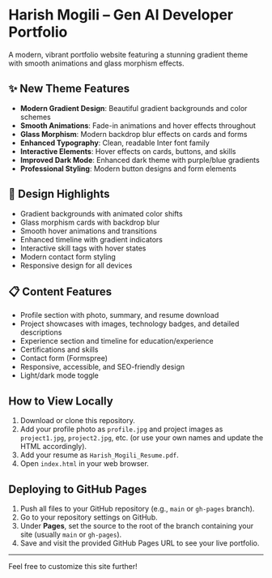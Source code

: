 # Harish Mogili – Gen AI Developer Portfolio

A modern, vibrant portfolio website featuring a stunning gradient theme with smooth animations and glass morphism effects.

## ✨ New Theme Features
- **Modern Gradient Design**: Beautiful gradient backgrounds and color schemes
- **Smooth Animations**: Fade-in animations and hover effects throughout
- **Glass Morphism**: Modern backdrop blur effects on cards and forms
- **Enhanced Typography**: Clean, readable Inter font family
- **Interactive Elements**: Hover effects on cards, buttons, and skills
- **Improved Dark Mode**: Enhanced dark theme with purple/blue gradients
- **Professional Styling**: Modern button designs and form elements

## 🎨 Design Highlights
- Gradient backgrounds with animated color shifts
- Glass morphism cards with backdrop blur
- Smooth hover animations and transitions
- Enhanced timeline with gradient indicators
- Interactive skill tags with hover states
- Modern contact form styling
- Responsive design for all devices

## 📋 Content Features
- Profile section with photo, summary, and resume download
- Project showcases with images, technology badges, and detailed descriptions
- Experience section and timeline for education/experience
- Certifications and skills
- Contact form (Formspree)
- Responsive, accessible, and SEO-friendly design
- Light/dark mode toggle

## How to View Locally
1. Download or clone this repository.
2. Add your profile photo as `profile.jpg` and project images as `project1.jpg`, `project2.jpg`, etc. (or use your own names and update the HTML accordingly).
3. Add your resume as `Harish_Mogili_Resume.pdf`.
4. Open `index.html` in your web browser.

## Deploying to GitHub Pages
1. Push all files to your GitHub repository (e.g., `main` or `gh-pages` branch).
2. Go to your repository settings on GitHub.
3. Under **Pages**, set the source to the root of the branch containing your site (usually `main` or `gh-pages`).
4. Save and visit the provided GitHub Pages URL to see your live portfolio.

---

Feel free to customize this site further! 